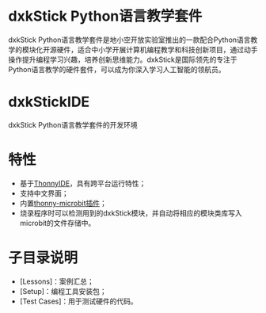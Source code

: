 # dxkStick Python语言教学套件
dxkStick Python语言教学套件是地小空开放实验室推出的一款配合Python语言教学的模块化开源硬件，适合中小学开展计算机编程教学和科技创新项目，通过动手操作提升编程学习兴趣，培养创新思维能力。dxkStick是国际领先的专注于Python语言教学的硬件套件，可以成为你深入学习人工智能的领航员。
# dxkStickIDE
dxkStick Python语言教学套件的开发环境

# 特性
- 基于[ThonnyIDE](http://thonny.org)，具有跨平台运行特性；
- 支持中文界面；
- 内置[thonny-microbit插件](https://bitbucket.org/KauriRaba/thonny-microbit)；
- 烧录程序时可以检测用到的dxkStick模块，并自动将相应的模块类库写入microbit的文件存储中。

# 子目录说明
- [Lessons]：案例汇总；
- [Setup]：编程工具安装包；
- [Test Cases]：用于测试硬件的代码。